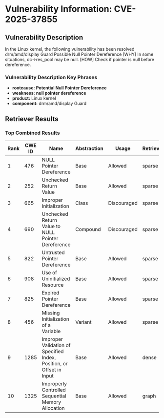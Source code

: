# Vulnerability Information: CVE-2025-37855

## Vulnerability Description
In the Linux kernel, the following vulnerability has been resolved drm/amd/display Guard Possible Null Pointer Dereference [WHY] In some situations, dc->res_pool may be null. [HOW] Check if pointer is null before dereference.

### Vulnerability Description Key Phrases
- **rootcause:** **Potential Null Pointer Dereference**
- **weakness:** **null pointer dereference**
- **product:** Linux kernel
- **component:** drm/amd/display Guard

## Retriever Results

### Top Combined Results

| Rank | CWE ID | Name | Abstraction | Usage  | Retrievers | Individual Scores |
|------|--------|------|-------------|-------|------------|-------------------|
| 1 | 476 | NULL Pointer Dereference | Base | Allowed | sparse | 0.311 |
| 2 | 252 | Unchecked Return Value | Base | Allowed | sparse | 0.270 |
| 3 | 665 | Improper Initialization | Class | Discouraged | sparse | 0.254 |
| 4 | 690 | Unchecked Return Value to NULL Pointer Dereference | Compound | Discouraged | sparse | 0.250 |
| 5 | 822 | Untrusted Pointer Dereference | Base | Allowed | sparse | 0.248 |
| 6 | 908 | Use of Uninitialized Resource | Base | Allowed | sparse | 0.246 |
| 7 | 825 | Expired Pointer Dereference | Base | Allowed | sparse | 0.239 |
| 8 | 456 | Missing Initialization of a Variable | Variant | Allowed | sparse | 0.235 |
| 9 | 1285 | Improper Validation of Specified Index, Position, or Offset in Input | Base | Allowed | dense | 0.529 |
| 10 | 1325 | Improperly Controlled Sequential Memory Allocation | Base | Allowed | graph | 0.003 |

